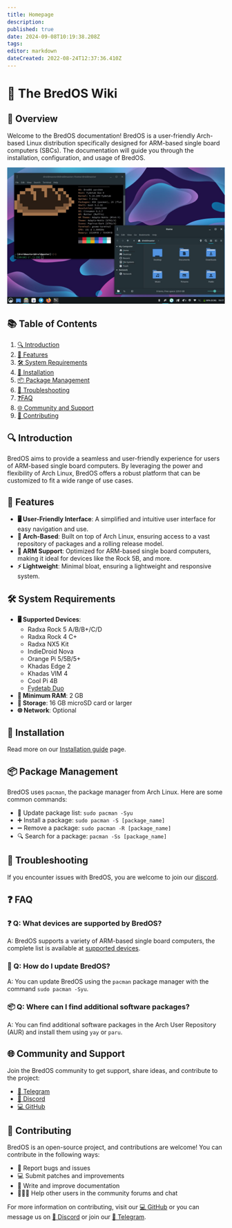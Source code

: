 ```yaml
---
title: Homepage
description: 
published: true
date: 2024-09-08T10:19:38.208Z
tags: 
editor: markdown
dateCreated: 2022-08-24T12:37:36.410Z
---
```


# 🍞 The BredOS Wiki

## 🌟 Overview
Welcome to the BredOS documentation! BredOS is a user-friendly Arch-based Linux distribution specifically designed for ARM-based single board computers (SBCs).
The documentation will guide you through the installation, configuration, and usage of BredOS.

![](https://github.com/LinuxDroidMaster/Fydetab-Duo-DroidMaster-wiki/raw/main/Images/Linux/BredOS/preview.jpg)

## 📚 Table of Contents
1. [🔍 Introduction](#introduction)
2. [🚀 Features](#features)
3. [🛠️ System Requirements](#system-requirements)
4. [💽 Installation](/installation)
6. [📦 Package Management](#package-management)
7. [🐞 Troubleshooting](#troubleshooting)
8. [❓FAQ](#faq)
9. [🌐 Community and Support](#community-and-support)
10. [🤝 Contributing](#contributing)

## 🔍 Introduction
BredOS aims to provide a seamless and user-friendly experience for users of ARM-based single board computers. By leveraging the power and flexibility of Arch Linux, BredOS offers a robust platform that can be customized to fit a wide range of use cases.

## 🚀 Features
- **🖥️ User-Friendly Interface**: A simplified and intuitive user interface for easy navigation and use.
- **🎯 Arch-Based**: Built on top of Arch Linux, ensuring access to a vast repository of packages and a rolling release model.
- **🔧 ARM Support**: Optimized for ARM-based single board computers, making it ideal for devices like the Rock 5B, and more.
- **⚡ Lightweight**: Minimal bloat, ensuring a lightweight and responsive system.

## 🛠️ System Requirements
- **🖥️ Supported Devices**: 
	- Radxa Rock 5 A/B/B+/C/D
  - Radxa Rock 4 C+
  - Radxa NX5 Kit
  - IndieDroid Nova
  - Orange Pi 5/5B/5+
  - Khadas Edge 2
  - Khadas VIM 4
  - Cool Pi 4B
  - [Fydetab Duo](https://github.com/LinuxDroidMaster/Fydetab-Duo-DroidMaster-wiki/blob/main/Documentation/Linux_distros/bredos.md)
- **🧠 Minimum RAM**: 2 GB
- **💾 Storage**: 16 GB microSD card or larger
- **🌐 Network**: Optional

## 💽 Installation
Read more on our [Installation guide](/installation) page.


## 📦 Package Management
BredOS uses `pacman`, the package manager from Arch Linux. Here are some common commands:
- 🔄 Update package list: `sudo pacman -Syu`
- ➕ Install a package: `sudo pacman -S [package_name]`
- ➖ Remove a package: `sudo pacman -R [package_name]`
- 🔍 Search for a package: `pacman -Ss [package_name]`

## 🐞 Troubleshooting
If you encounter issues with BredOS, you are welcome to join our [discord](https://discord.gg/jwhxuyKXaa).

## ❓ FAQ
### ❓ Q: What devices are supported by BredOS?
A: BredOS supports a variety of ARM-based single board computers, the complete list is available at [supported devices](#system-requirements).

### 🔄 Q: How do I update BredOS?
A: You can update BredOS using the `pacman` package manager with the command `sudo pacman -Syu`.

### 📦 Q: Where can I find additional software packages?
A: You can find additional software packages in the Arch User Repository (AUR) and install them using `yay` or `paru`.

## 🌐 Community and Support
Join the BredOS community to get support, share ideas, and contribute to the project:
- [📱 Telegram](https://t.me/bredoslinux)
- [💬 Discord](https://discord.gg/jwhxuyKXaa)
- [💻 GitHub](http://github.com/BredOS)

## 🤝 Contributing
BredOS is an open-source project, and contributions are welcome! You can contribute in the following ways:
- 🐛 Report bugs and issues
- 💻 Submit patches and improvements
- 📄 Write and improve documentation
- 🧑‍🤝‍🧑 Help other users in the community forums and chat

For more information on contributing, visit our [💻 GitHub](http://github.com/BredOS) or you can message us on [💬 Discord](https://discord.gg/jwhxuyKXaa) or join our [📱 Telegram](https://t.me/bredoslinux). 
